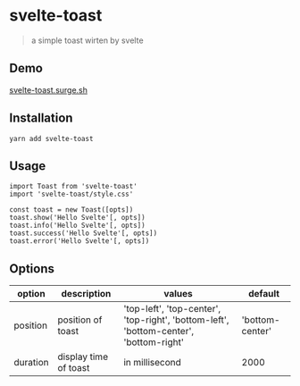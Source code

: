 svelte-toast
============
> a simple toast wirten by svelte

Demo
----
[svelte-toast.surge.sh](svelte-toast.surge.sh)

Installation
------------

```
yarn add svelte-toast
```

Usage
-----

```
import Toast from 'svelte-toast'
import 'svelte-toast/style.css'

const toast = new Toast([opts])
toast.show('Hello Svelte'[, opts])
toast.info('Hello Svelte'[, opts])
toast.success('Hello Svelte'[, opts])
toast.error('Hello Svelte'[, opts])
```

Options
-------

option | description | values | default
------ | ----------- | ------ | -------
position | position of toast | 'top-left', 'top-center', 'top-right', 'bottom-left', 'bottom-center', 'bottom-right' | 'bottom-center'
duration | display time of toast | in millisecond | 2000